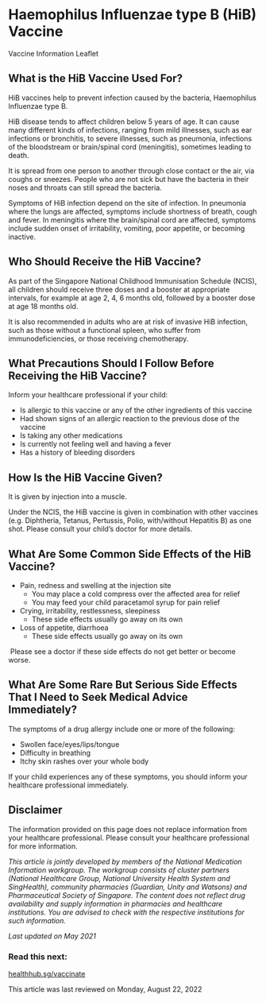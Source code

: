 # Haemophilus Influenzae type B (HiB) Vaccine

Vaccine Information Leaflet

​What is the HiB Vaccine Used For?
----------------------------------

HiB vaccines help to prevent infection caused by the bacteria, Haemophilus Influenzae type B.

HiB disease tends to affect children below 5 years of age. It can cause many different kinds of infections, ranging from mild illnesses, such as ear infections or bronchitis, to severe illnesses, such as pneumonia, infections of the bloodstream or brain/spinal cord (meningitis), sometimes leading to death.

It is spread from one person to another through close contact or the air, via coughs or sneezes. People who are not sick but have the bacteria in their noses and throats can still spread the bacteria.

Symptoms of HiB infection depend on the site of infection. In pneumonia where the lungs are affected, symptoms include shortness of breath, cough and fever. In meningitis where the brain/spinal cord are affected, symptoms include sudden onset of irritability, vomiting, poor appetite, or becoming inactive.

Who Should Receive the HiB Vaccine?
-----------------------------------

As part of the Singapore National Childhood Immunisation Schedule (NCIS), all children should receive three doses and a booster at appropriate intervals, for example at age 2, 4, 6 months old, followed by a booster dose at age 18 months old.

It is also recommended in adults who are at risk of invasive HiB infection, such as those without a functional spleen, who suffer from immunodeficiencies, or those receiving chemotherapy.

What Precautions Should I Follow Before Receiving the HiB Vaccine?
------------------------------------------------------------------

Inform your healthcare professional if your child:

* Is allergic to this vaccine or any of the other ingredients of this vaccine
* Had shown signs of an allergic reaction to the previous dose of the vaccine
* Is taking any other medications
* Is currently not feeling well and having a fever
* Has a history of bleeding disorders

How Is the HiB Vaccine Given?
-----------------------------

It is given by injection into a muscle.

Under the NCIS, the HiB vaccine is given in combination with other vaccines (e.g. Diphtheria, Tetanus, Pertussis, Polio, with/without Hepatitis B) as one shot. Please consult your child’s doctor for more details.

What Are Some Common Side Effects of the HiB Vaccine?
-----------------------------------------------------

* Pain, redness and swelling at the injection site
  + You may place a cold compress over the affected area for relief
  + You may feed your child paracetamol syrup for pain relief
* Crying, irritability, restlessness, sleepiness
  + These side effects usually go away on its own
* Loss of appetite, diarrhoea
  + These side effects usually go away on its own

 Please see a doctor if these side effects do not get better or become worse.

What Are Some Rare But Serious Side Effects That I Need to Seek Medical Advice Immediately?
-------------------------------------------------------------------------------------------

The symptoms of a drug allergy include one or more of the following:

* Swollen face/eyes/lips/tongue
* Difficulty in breathing
* Itchy skin rashes over your whole body

If your child experiences any of these symptoms, you should inform your healthcare professional immediately.

Disclaimer
----------

The information provided on this page does not replace information from your healthcare professional. Please consult your healthcare professional for more information.

*This article is jointly developed by members of the National Medication Information workgroup. The workgroup consists of cluster partners (National Healthcare Group, National University Health System and SingHealth), community pharmacies (Guardian, Unity and Watsons) and Pharmaceutical Society of Singapore. The content does not reflect drug availability and supply information in pharmacies and healthcare institutions. You are advised to check with the respective institutions for such information.*

*Last updated on May 2021*

### Read this next:

[healthhub.sg/vaccinate](https://www.healthhub.sg/programmes/vaccinate)

This article was last reviewed on
Monday, August 22, 2022
